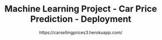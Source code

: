 ﻿#  
<h1 align="center"> Machine Learning Project - Car Price Prediction - Deployment</h1>
<p align="center"> https://carsellingprices3.herokuapp.com/</a></p><br>
<p align="center">
